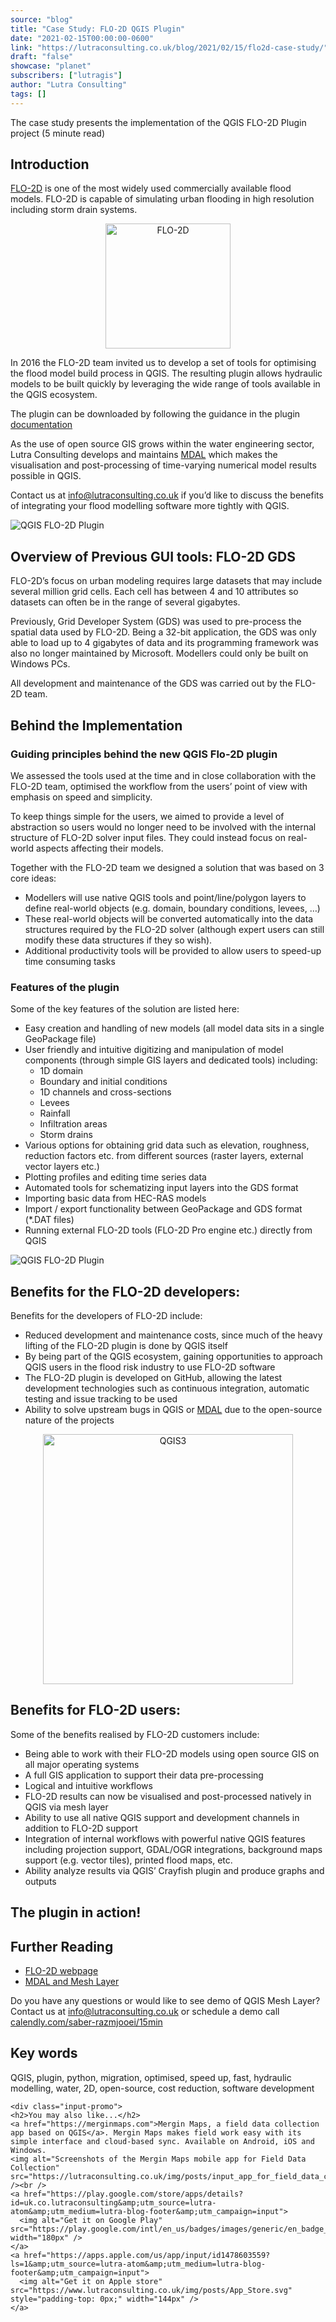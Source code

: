 ```yaml
---
source: "blog"
title: "Case Study: FLO-2D QGIS Plugin"
date: "2021-02-15T00:00:00-0600"
link: "https://lutraconsulting.co.uk/blog/2021/02/15/flo2d-case-study/"
draft: "false"
showcase: "planet"
subscribers: ["lutragis"]
author: "Lutra Consulting"
tags: []
---
```


<p>The case study presents the implementation of the QGIS FLO-2D Plugin project (5 minute read)</p>

<!-- more -->

<h2 id="introduction">Introduction</h2>
<p><a href="https://www.lutraconsulting.co.uk/blog/categories/qgis/www.flo-2d.com">FLO-2D</a> is one of the most widely used commercially available flood models. FLO-2D is capable of simulating urban flooding in high resolution including storm drain systems.</p>

<center>
<img alt="FLO-2D" src="https://www.lutraconsulting.co.uk/img/posts/logos/Flo2D_logo.jpg" title="FLO-2D" width="200" />
</center>

<p>In 2016 the FLO-2D team invited us to develop a set of tools for optimising the flood model build process in QGIS.  The resulting plugin allows hydraulic models to be built quickly by leveraging the wide range of tools available in the QGIS ecosystem.</p>

<p>The plugin can be downloaded by following the guidance in the plugin <a href="https://flo-2d.com/qgis-plugin/">documentation</a></p>

<p>As the use of open source GIS grows within the water engineering sector, Lutra Consulting develops and maintains <a href="https://www.lutraconsulting.co.uk/projects/mdal">MDAL</a> which makes the visualisation and post-processing of time-varying numerical model results possible in QGIS.</p>

<p>Contact us at <a href="mailto:info@lutraconsulting.co.uk">info@lutraconsulting.co.uk</a> if you’d like to discuss the benefits of integrating your flood modelling software more tightly with QGIS.</p>

<p><img alt="QGIS FLO-2D Plugin" src="https://www.lutraconsulting.co.uk/img/case-studies/flo2d-plugin/flo2dplugin1.png" /></p>

<h2 id="overview-of-previous-gui-tools-flo-2d-gds">Overview of Previous GUI tools: FLO-2D GDS</h2>
<p>FLO-2D’s focus on urban modeling requires large datasets that may include several million grid cells.  Each cell has between 4 and 10 attributes so datasets can often be in the range of several gigabytes.</p>

<p>Previously, Grid Developer System (GDS) was used to pre-process the spatial data used by FLO-2D. Being a 32-bit application, the GDS was only able to load up to 4 gigabytes of data and its programming framework was also no longer maintained by Microsoft.  Modellers could only be built on Windows PCs.</p>

<p>All development and maintenance of the GDS was carried out by the FLO-2D team.</p>

<h2 id="behind-the-implementation">Behind the Implementation</h2>

<h3 id="guiding-principles-behind-the-new-qgis-flo-2d-plugin">Guiding principles behind the new QGIS Flo-2D plugin</h3>

<p>We assessed the tools used at the time and in close collaboration with the FLO-2D team, optimised the workflow from the users’ point of view with emphasis on speed and simplicity.</p>

<p>To keep things simple for the users, we aimed to provide a level of abstraction so users would no longer need to be involved with the internal structure of FLO-2D solver input files.  They could instead focus on real-world aspects affecting their models.</p>

<p>Together with the FLO-2D team we designed a solution that was based on 3 core ideas:</p>

<ul>
  <li>Modellers will use native QGIS tools and point/line/polygon layers to define real-world objects (e.g. domain, boundary conditions, levees, …)</li>
  <li>These real-world objects will be converted automatically into the data structures required by the FLO-2D solver (although expert users can still modify these data structures if they so wish).</li>
  <li>Additional productivity tools will be provided to allow users to speed-up time consuming tasks</li>
</ul>

<h3 id="features-of-the-plugin">Features of the plugin</h3>
<p>Some of the key features of the solution are listed here:</p>

<ul>
  <li>Easy creation and handling of new models (all model data sits in a single GeoPackage file)</li>
  <li>User friendly and intuitive digitizing and manipulation of model components (through simple GIS layers and dedicated tools) including:
    <ul>
      <li>1D domain</li>
      <li>Boundary and initial conditions</li>
      <li>1D channels and cross-sections</li>
      <li>Levees</li>
      <li>Rainfall</li>
      <li>Infiltration areas</li>
      <li>Storm drains</li>
    </ul>
  </li>
  <li>Various options for obtaining grid data such as elevation, roughness, reduction factors etc. from different sources (raster layers, external vector layers etc.)</li>
  <li>Plotting profiles and editing time series data</li>
  <li>Automated tools for schematizing input layers into the GDS format</li>
  <li>Importing basic data from HEC-RAS models</li>
  <li>Import / export functionality between GeoPackage and GDS format (*.DAT files)</li>
  <li>Running external FLO-2D tools (FLO-2D Pro engine etc.) directly from QGIS</li>
</ul>

<p><img alt="QGIS FLO-2D Plugin" src="https://www.lutraconsulting.co.uk/img/case-studies/flo2d-plugin/flo2dplugin2.png" /></p>

<h2 id="benefits-for-the-flo-2d-developers">Benefits for the FLO-2D developers:</h2>
<p>Benefits for the developers of FLO-2D include:</p>

<ul>
  <li>Reduced development and maintenance costs, since much of the heavy lifting of the FLO-2D plugin is done by QGIS itself</li>
  <li>By being part of the QGIS ecosystem, gaining opportunities to approach QGIS users in the flood risk industry to use FLO-2D software</li>
  <li>The FLO-2D plugin is developed on GitHub, allowing the latest development technologies such as continuous integration, automatic testing and issue tracking to be used</li>
  <li>Ability to solve upstream bugs in QGIS or <a href="https://www.lutraconsulting.co.uk/projects/mdal">MDAL</a> due to the open-source nature of the projects</li>
</ul>

<center>
<img alt="QGIS3" src="https://www.lutraconsulting.co.uk/img/posts/qgis3_logo.png" title="FLO-2D" width="400" />
</center>

<h2 id="benefits-for-flo-2d-users">Benefits for FLO-2D users:</h2>
<p>Some of the benefits realised by FLO-2D customers include:</p>

<ul>
  <li>Being able to work with their FLO-2D models using open source GIS on all major operating systems</li>
  <li>A full GIS application to support their data pre-processing</li>
  <li>Logical and intuitive workflows</li>
  <li>FLO-2D results can now be visualised and post-processed natively in QGIS via mesh layer</li>
  <li>Ability to use all native QGIS support and development channels in addition to FLO-2D support</li>
  <li>Integration of internal workflows with powerful native QGIS features including projection support, GDAL/OGR integrations, background maps support (e.g. vector tiles), printed flood maps, etc.</li>
  <li>Ability analyze results via QGIS’ Crayfish plugin and produce graphs and outputs</li>
</ul>

<h2 id="the-plugin-in-action">The plugin in action!</h2>

<center>

</center>

<h2 id="further-reading">Further Reading</h2>
<ul>
  <li><a href="https://flo-2d.com">FLO-2D webpage</a></li>
  <li><a href="https://www.lutraconsulting.co.uk/projects/mdal">MDAL and Mesh Layer</a></li>
</ul>

<p>Do you have any questions or would like to see demo of QGIS Mesh Layer? Contact us at <a href="mailto:info@lutraconsulting.co.uk">info@lutraconsulting.co.uk</a>
or schedule a demo call <a href="https://calendly.com/saber-razmjooei/15min">calendly.com/saber-razmjooei/15min</a></p>

<h2 id="key-words">Key words</h2>
<p>QGIS, plugin, python, migration, optimised, speed up, fast, hydraulic modelling, water, 2D, open-source, cost reduction, software development</p>

    <div class="input-promo">
    <h2>You may also like...</h2>
    <a href="https://merginmaps.com">Mergin Maps, a field data collection app based on QGIS</a>. Mergin Maps makes field work easy with its simple interface and cloud-based sync. Available on Android, iOS and Windows.
    <img alt="Screenshots of the Mergin Maps mobile app for Field Data Collection" src="https://lutraconsulting.co.uk/img/posts/input_app_for_field_data_collection.jpg" /><br />
    <a href="https://play.google.com/store/apps/details?id=uk.co.lutraconsulting&amp;utm_source=lutra-atom&amp;utm_medium=lutra-blog-footer&amp;utm_campaign=input">
      <img alt="Get it on Google Play" src="https://play.google.com/intl/en_us/badges/images/generic/en_badge_web_generic.png" width="180px" />
    </a>
    <a href="https://apps.apple.com/us/app/input/id1478603559?ls=1&amp;utm_source=lutra-atom&amp;utm_medium=lutra-blog-footer&amp;utm_campaign=input">
      <img alt="Get it on Apple store" src="https://www.lutraconsulting.co.uk/img/posts/App_Store.svg" style="padding-top: 0px;" width="144px" />
    </a>
  </div>
